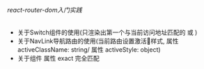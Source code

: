 ######  react-router-dom入门实践

* 关于Switch组件的使用(只渲染出第一个与当前访问地址匹配的 <Route> 或 <Redirect>)
* 关于NavLink导航路由的使用(当前路由设置激活样式, 属性 activeClassName: string/ 属性 activeStyle: object)
* 关于组件 <Route> 属性 exact 完全匹配


                
